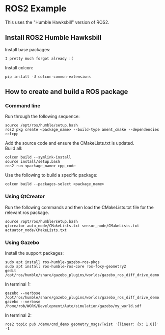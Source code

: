 # ROS2 Example
This uses the "Humble Hawksbill" version of ROS2.   

## Install ROS2 Humble Hawksbill

Install base packages:   
```
I pretty much forgot already :(
```

Install colcon:   
```
pip install -U colcon-common-extensions
```

## How to create and build a ROS package
### Command line
Run through the following sequence:   
```
source /opt/ros/humble/setup.bash
ros2 pkg create <package_name> --build-type ament_cmake --dependencies rclcpp
```
Add the source code and ensure the CMakeLists.txt is updated.   
Build all:   
```
colcon build --symlink-install
source install/setup.bash
ros2 run <package_name> cpp_code
```

Use the following to build a specific package:   
```
colcon build --packages-select <package_name>
```

### Using QtCreator
Run the following commands and then load the CMakeLists.txt file for the   
relevant ros package.   
```
source /opt/ros/humble/setup.bash
qtcreator auto_node/CMakeLists.txt sensor_node/CMakeLists.txt actuator_node/CMakeLists.txt
```

### Using Gazebo
Install the support packages:   
```
sudo apt install ros-humble-gazebo-ros-pkgs
sudo apt install ros-humble-ros-core ros-foxy-geometry2
gedit /opt/ros/humble/share/gazebo_plugins/worlds/gazebo_ros_diff_drive_demo.world
```
In terminal 1:   
```
gazebo --verbose /opt/ros/humble/share/gazebo_plugins/worlds/gazebo_ros_diff_drive_demo.world
gazebo --verbose /home/rob/WORK/Development/Auto/simulation/gazebo/my_world.sdf
```
In terminal 2:   
```
ros2 topic pub /demo/cmd_demo geometry_msgs/Twist '{linear: {x: 1.0}}' -1
```


